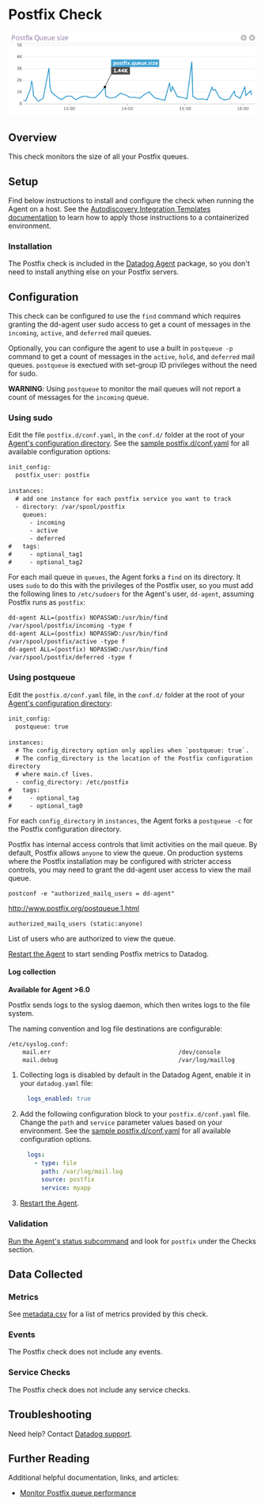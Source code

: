 # Postfix Check

![Postfix Graph][1]

## Overview

This check monitors the size of all your Postfix queues.

## Setup

Find below instructions to install and configure the check when running the Agent on a host. See the [Autodiscovery Integration Templates documentation][2] to learn how to apply those instructions to a containerized environment.

### Installation

The Postfix check is included in the [Datadog Agent][3] package, so you don't need to install anything else on your Postfix servers.

## Configuration
This check can be configured to use the `find` command which requires granting the dd-agent user sudo access to get a count of messages in the `incoming`, `active`, and `deferred` mail queues.

Optionally, you can configure the agent to use a built in `postqueue -p` command to get a count of messages in the `active`, `hold`, and `deferred` mail queues. `postqueue` is exectued with set-group ID privileges without the need for sudo.

**WARNING**: Using `postqueue` to monitor the mail queues will not report a count of messages for the `incoming` queue.

### Using sudo
Edit the file `postfix.d/conf.yaml`, in the `conf.d/` folder at the root of your [Agent's configuration directory][4]. See the [sample postfix.d/conf.yaml][5] for all available configuration options:

```
init_config:
  postfix_user: postfix

instances:
  # add one instance for each postfix service you want to track
  - directory: /var/spool/postfix
    queues:
      - incoming
      - active
      - deferred
#   tags:
#     - optional_tag1
#     - optional_tag2
```

For each mail queue in `queues`, the Agent forks a `find` on its directory.
It uses `sudo` to do this with the privileges of the Postfix user, so you must
add the following lines to `/etc/sudoers` for the Agent's user, `dd-agent`,
assuming Postfix runs as `postfix`:
```
dd-agent ALL=(postfix) NOPASSWD:/usr/bin/find /var/spool/postfix/incoming -type f
dd-agent ALL=(postfix) NOPASSWD:/usr/bin/find /var/spool/postfix/active -type f
dd-agent ALL=(postfix) NOPASSWD:/usr/bin/find /var/spool/postfix/deferred -type f
```

### Using postqueue
Edit the `postfix.d/conf.yaml` file, in the `conf.d/` folder at the root of your [Agent's configuration directory][4]:

```
init_config:
  postqueue: true

instances:
  # The config_directory option only applies when `postqueue: true`.
  # The config_directory is the location of the Postfix configuration directory
  # where main.cf lives.
  - config_directory: /etc/postfix
#   tags:
#     - optional_tag
#     - optional_tag0
```
For each `config_directory` in `instances`, the Agent forks a `postqueue -c` for the Postfix configuration directory.

Postfix has internal access controls that limit activities on the mail queue. By default, Postfix allows `anyone` to view the queue. On production systems where the Postfix installation may be configured with stricter access controls, you may need to grant the dd-agent user access to view the mail queue.

```
postconf -e "authorized_mailq_users = dd-agent"
```
http://www.postfix.org/postqueue.1.html
```
authorized_mailq_users (static:anyone)
```
List of users who are authorized to view the queue.

[Restart the Agent][6] to start sending Postfix metrics to Datadog.

#### Log collection

**Available for Agent >6.0**

Postfix sends logs to the syslog daemon, which then writes logs to the file system.

The naming convention and log file destinations are configurable:

```
/etc/syslog.conf:
    mail.err                                    /dev/console
    mail.debug                                  /var/log/maillog
```

1. Collecting logs is disabled by default in the Datadog Agent, enable it in your `datadog.yaml` file:

    ```yaml
      logs_enabled: true
    ```

2. Add the following configuration block to your `postfix.d/conf.yaml` file. Change the `path` and `service` parameter values based on your environment. See the [sample postfix.d/conf.yaml][6] for all available configuration options.

    ```yaml
      logs:
        - type: file
          path: /var/log/mail.log
          source: postfix
          service: myapp
    ```

3. [Restart the Agent][7].

### Validation

[Run the Agent's status subcommand][9] and look for `postfix` under the Checks section.

## Data Collected
### Metrics
See [metadata.csv][10] for a list of metrics provided by this check.

### Events
The Postfix check does not include any events.

### Service Checks
The Postfix check does not include any service checks.

## Troubleshooting
Need help? Contact [Datadog support][11].

## Further Reading

Additional helpful documentation, links, and articles:

* [Monitor Postfix queue performance][7]


[1]: https://raw.githubusercontent.com/DataDog/integrations-core/master/postfix/images/postfixgraph.png
[2]: https://docs.datadoghq.com/agent/autodiscovery/integrations
[3]: https://app.datadoghq.com/account/settings#agent
[4]: https://docs.datadoghq.com/agent/guide/agent-configuration-files/?tab=agentv6#agent-configuration-directory
[5]: https://github.com/DataDog/integrations-core/blob/master/postfix/datadog_checks/postfix/data/conf.yaml.example
[6]: https://docs.datadoghq.com/agent/guide/agent-commands/?tab=agentv6#start-stop-and-restart-the-agent
[7]: https://www.datadoghq.com/blog/monitor-postfix-queues
[9]: https://docs.datadoghq.com/agent/guide/agent-commands/?tab=agentv6#agent-status-and-information
[10]: https://github.com/DataDog/integrations-core/blob/master/postfix/metadata.csv
[11]: https://docs.datadoghq.com/help
